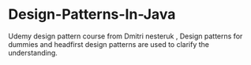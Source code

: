 # Design-Patterns-In-Java
Udemy design pattern course from Dmitri nesteruk , Design patterns for dummies and headfirst design patterns are used to clarify the understanding.

